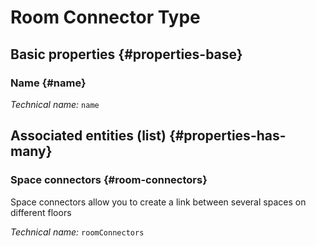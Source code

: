 #  Room Connector Type
<!--- THIS FILE IS GENERATED PLEASE DO NOT EDIT IT DIRECTLY --->



<OH code="roomConnectorType"/>


## Basic properties {#properties-base}

### Name {#name}



*Technical name:* ```name```
<PH code="roomConnectorType:name"/>




## Associated entities (list) {#properties-has-many}

### Space connectors {#room-connectors}

Space connectors allow you to create a link between several spaces on different floors

*Technical name:* ```roomConnectors```
<PH code="roomConnectorType:roomConnectors"/>




